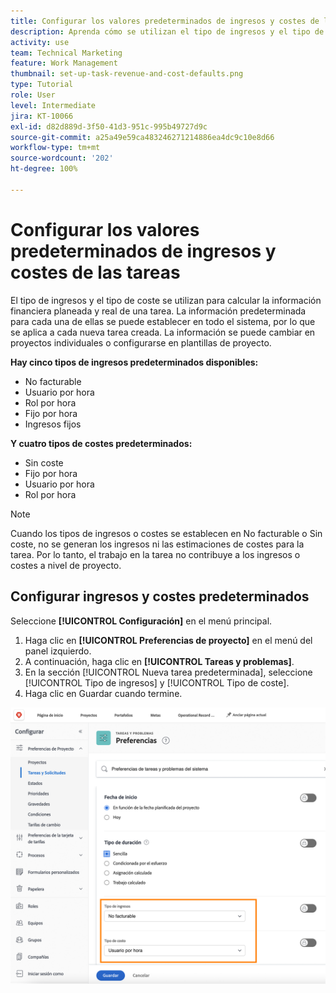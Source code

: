 ```yaml
---
title: Configurar los valores predeterminados de ingresos y costes de las tareas
description: Aprenda cómo se utilizan el tipo de ingresos y el tipo de coste para calcular la información financiera real y planificada de una tarea.
activity: use
team: Technical Marketing
feature: Work Management
thumbnail: set-up-task-revenue-and-cost-defaults.png
type: Tutorial
role: User
level: Intermediate
jira: KT-10066
exl-id: d82d889d-3f50-41d3-951c-995b49727d9c
source-git-commit: a25a49e59ca483246271214886ea4dc9c10e8d66
workflow-type: tm+mt
source-wordcount: '202'
ht-degree: 100%

---
```


# Configurar los valores predeterminados de ingresos y costes de las tareas

El tipo de ingresos y el tipo de coste se utilizan para calcular la información financiera planeada y real de una tarea. La información predeterminada para cada una de ellas se puede establecer en todo el sistema, por lo que se aplica a cada nueva tarea creada. La información se puede cambiar en proyectos individuales o configurarse en plantillas de proyecto.

**Hay cinco tipos de ingresos predeterminados disponibles:**

* No facturable
* Usuario por hora
* Rol por hora
* Fijo por hora
* Ingresos fijos

**Y cuatro tipos de costes predeterminados:**

* Sin coste
* Fijo por hora
* Usuario por hora
* Rol por hora

>[!NOTE]
>
>Cuando los tipos de ingresos o costes se establecen en No facturable o Sin coste, no se generan los ingresos ni las estimaciones de costes para la tarea. Por lo tanto, el trabajo en la tarea no contribuye a los ingresos o costes a nivel de proyecto.

## Configurar ingresos y costes predeterminados

Seleccione **[!UICONTROL Configuración]** en el menú principal.

1. Haga clic en **[!UICONTROL Preferencias de proyecto]** en el menú del panel izquierdo.
1. A continuación, haga clic en **[!UICONTROL Tareas y problemas]**.
1. En la sección [!UICONTROL Nueva tarea predeterminada], seleccione [!UICONTROL Tipo de ingresos] y [!UICONTROL Tipo de coste].
1. Haga clic en Guardar cuando termine.

![Una imagen de configuración de ingresos y valores predeterminados de coste](assets/setting-up-finances-3.png)
